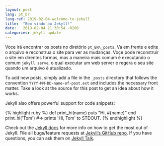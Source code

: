 ```yaml
---
layout: post
lang: pt_br
lang-ref: 2019-02-04-welcome-to-jekyll
title:  "Bem vindo ao Jekyll!"
date:   2019-02-04 21:30:54 -0200
categories: jekyll update
---
```

Voce irá encontrar os posts no diretório `pt_BR\_posts`. Va em frente e edite o arquivo e reconstrua o site para ver as mudanças. Voçe pode reconstruir o site em direntes formas, mas a maneira mais comum é executando o comum `jekyll serve`, o qual executar um web server e regera o seu site quando um arquivo é atualizado.

To add new posts, simply add a file in the `_posts` directory that follows the convention `YYYY-MM-DD-name-of-post.ext` and includes the necessary front matter. Take a look at the source for this post to get an idea about how it works.

Jekyll also offers powerful support for code snippets:

{% highlight ruby %}
def print_hi(name)
  puts "Hi, #{name}"
end
print_hi('Tom')
#=> prints 'Hi, Tom' to STDOUT.
{% endhighlight %}

Check out the [Jekyll docs][jekyll-docs] for more info on how to get the most out of Jekyll. File all bugs/feature requests at [Jekyll’s GitHub repo][jekyll-gh]. If you have questions, you can ask them on [Jekyll Talk][jekyll-talk].

[jekyll-docs]: https://jekyllrb.com/docs/home
[jekyll-gh]:   https://github.com/jekyll/jekyll
[jekyll-talk]: https://talk.jekyllrb.com/
